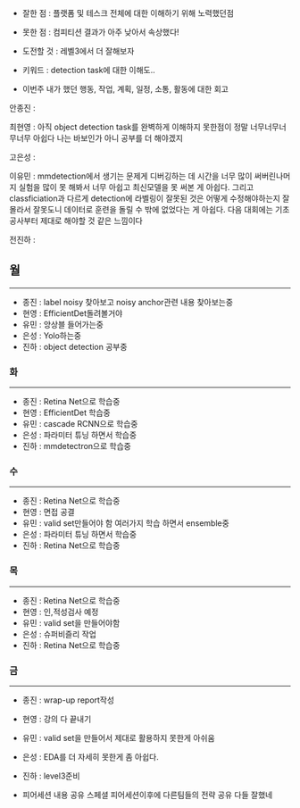 - 잘한 점 : 플랫폼 및 테스크 전체에 대한 이해하기 위해 노력했던점

- 못한 점 : 컴피티션 결과가 아주 낮아서 속상했다!
    
- 도전할 것 : 레벨3에서 더 잘해보자

- 키워드 : detection task에 대한 이해도..

- 이번주 내가 했던 행동, 작업, 계획, 일정, 소통, 활동에 대한 회고

안종진 : 

최현영 : 아직 object detection task를 완벽하게 이해하지 못한점이 정말 너무너무너무너무 아쉽다 나는 바보인가 아니 공부를 더 해야겠지

고은성 : 

이유민 : mmdetection에서 생기는 문제게 디버깅하는 데 시간을 너무 많이 써버린나머지 실험을 많이 못 해봐서 너무 아쉽고 최신모델을 못 써본 게 아쉽다. 그리고 classficiation과 다르게 detection에 라벨링이 잘못된 것은 어떻게 수정해야하는지 잘 몰라서 잘못도니 데이터로 훈련을 돌릴 수 밖에 없었다는 게 아쉽다. 다음 대회에는 기초공사부터 제대로 해야할 것 같은 느낌이다

전진하 :

## 월

---

- 종진 : label noisy 찾아보고 noisy anchor관련 내용 찾아보는중
- 현영 : EfficientDet돌려볼거야
- 유민 : 앙상블 들어가는중
- 은성 : Yolo하는중
- 진하 : object detection 공부중


### 화

---

- 종진 : Retina Net으로 학습중
- 현영 : EfficientDet 학습중
- 유민 : cascade RCNN으로 학습중
- 은성 : 파라미터 튜닝 하면서 학습중
- 진하 : mmdetectron으로 학습중


### 수

---

- 종진 : Retina Net으로 학습중
- 현영 : 면접 공결
- 유민 : valid set만들어야 함 여러가지 학습 하면서 ensemble중
- 은성 : 파라미터 튜닝 하면서 학습중
- 진하 : Retina Net으로 학습중


### 목

---

- 종진 : Retina Net으로 학습중
- 현영 : 인,적성검사 예정
- 유민 : valid set을 만들어야함
- 은성 : 슈퍼비즐리 작업
- 진하 : Retina Net으로 학습중


### 금

---

- 종진 : wrap-up report작성
- 현영 : 강의 다 끝내기
- 유민 : valid set을 만들어서 제대로 활용하지 못한게 아쉬움
- 은성 : EDA를 더 자세히 못한게 좀 아쉽다.
- 진하 : level3준비

- 피어세션 내용 공유
    스페셜 피어세션이후에 다른팀들의 전략 공유 다들 잘했네
